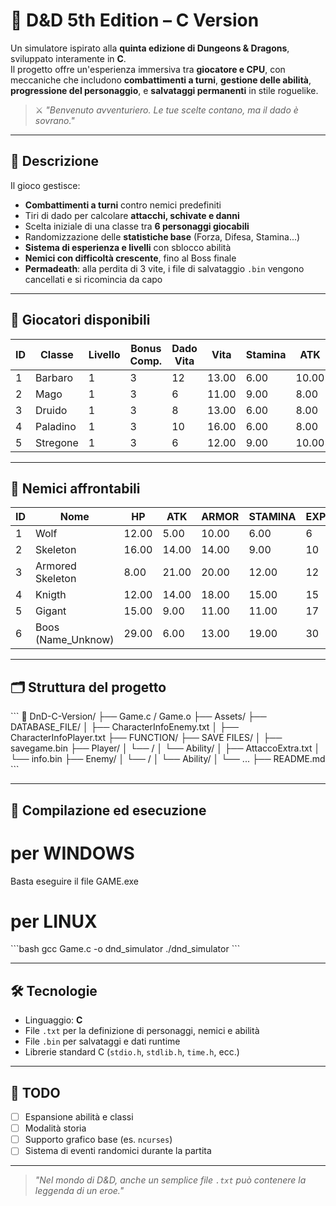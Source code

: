 # 🎲 D&D 5th Edition – C Version

Un simulatore ispirato alla **quinta edizione di Dungeons & Dragons**, sviluppato interamente in **C**.  
Il progetto offre un'esperienza immersiva tra **giocatore e CPU**, con meccaniche che includono **combattimenti a turni**, **gestione delle abilità**, **progressione del personaggio**, e **salvataggi permanenti** in stile roguelike.

> ⚔️ _"Benvenuto avventuriero. Le tue scelte contano, ma il dado è sovrano."_

---

## 🧠 Descrizione

Il gioco gestisce:
- **Combattimenti a turni** contro nemici predefiniti
- Tiri di dado per calcolare **attacchi, schivate e danni**
- Scelta iniziale di una classe tra **6 personaggi giocabili**
- Randomizzazione delle **statistiche base** (Forza, Difesa, Stamina...)
- **Sistema di esperienza e livelli** con sblocco abilità
- **Nemici con difficoltà crescente**, fino al Boss finale
- **Permadeath**: alla perdita di 3 vite, i file di salvataggio `.bin` vengono cancellati e si ricomincia da capo

---

## 🧾 Giocatori disponibili

| ID | Classe     | Livello | Bonus Comp. | Dado Vita | Vita  | Stamina | ATK   | Armor | Exp | Vite Salvezza |
|----|------------|---------|-------------|-----------|--------|---------|-------|--------|-----|----------------|
| 1  | Barbaro    | 1       | 3           | 12        | 13.00 | 6.00    | 10.00 | 9.00   | 1   | 3              |
| 2  | Mago       | 1       | 3           | 6         | 11.00 | 9.00    | 8.00  | 7.00   | 1   | 3              |
| 3  | Druido     | 1       | 3           | 8         | 13.00 | 6.00    | 8.00  | 9.00   | 1   | 3              |
| 4  | Paladino   | 1       | 3           | 10        | 16.00 | 6.00    | 8.00  | 12.00  | 1   | 3              |
| 5  | Stregone   | 1       | 3           | 6         | 12.00 | 9.00    | 10.00 | 11.00  | 1   | 3              |

---

## 👾 Nemici affrontabili

| ID | Nome                | HP    | ATK   | ARMOR | STAMINA | EXP |
|----|---------------------|-------|-------|--------|----------|-----|
| 1  | Wolf                | 12.00 | 5.00  | 10.00 | 6.00     | 6   |
| 2  | Skeleton            | 16.00 | 14.00 | 14.00 | 9.00     | 10  |
| 3  | Armored Skeleton    | 8.00  | 21.00 | 20.00 | 12.00    | 12  |
| 4  | Knigth              | 12.00 | 14.00 | 18.00 | 15.00    | 15  |
| 5  | Gigant              | 15.00 | 9.00  | 11.00 | 11.00    | 17  |
| 6  | Boos (Name_Unknow)  | 29.00 | 6.00  | 13.00 | 19.00    | 30  |

---

## 🗂️ Struttura del progetto

\`\`\`
📁 DnD-C-Version/
├── Game.c / Game.o
├── Assets/
├── DATABASE_FILE/
│   ├── CharacterInfoEnemy.txt
│   ├── CharacterInfoPlayer.txt
├── FUNCTION/
├── SAVE FILES/
│   ├── savegame.bin
├── Player/
│   └── <NomePersonaggio>/
│       └── Ability/
│           ├── AttaccoExtra.txt
│           └── info.bin
├── Enemy/
│   └── <NomeNemico>/
│       └── Ability/
│           └── ...
├── README.md
\`\`\`

---

## 📌 Compilazione ed esecuzione

# per WINDOWS
Basta eseguire il file GAME.exe
# per LINUX
\`\`\`bash
gcc Game.c -o dnd_simulator
./dnd_simulator
\`\`\`

---

## 🛠️ Tecnologie

- Linguaggio: **C**
- File `.txt` per la definizione di personaggi, nemici e abilità
- File `.bin` per salvataggi e dati runtime
- Librerie standard C (`stdio.h`, `stdlib.h`, `time.h`, ecc.)

---

## 📍 TODO

- [ ] Espansione abilità e classi
- [ ] Modalità storia
- [ ] Supporto grafico base (es. `ncurses`)
- [ ] Sistema di eventi randomici durante la partita

---

> _"Nel mondo di D&D, anche un semplice file `.txt` può contenere la leggenda di un eroe."_